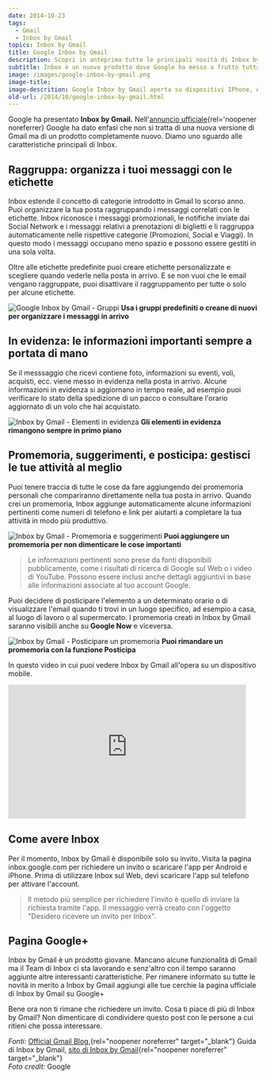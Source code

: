 ```yaml
---
date: 2014-10-23
tags:
  - Gmail
  - Inbox by Gmail
topics: Inbox by Gmail
title: Google Inbox by Gmail
description: Scopri in anteprima tutte le principali novità di Inbox by Gmail
subtitle: Inbox è un nuovo prodotto dove Google ha messo a frutto tutta l'esperienza acquisita con Gmail, per andare ʻoltre la semplice emailʼ e ʻnon perdere di vista le cose importantiʼ
image: /images/google-inbox-by-gmail.png
image-title:
image-descrition: Google Inbox by Gmail aperta su dispositivi IPhone, Android e computer
old-url: /2014/10/google-inbox-by-gmail.html
---
```

Google ha presentato **Inbox by Gmail.** Nell'[annuncio ufficiale](http://googleitalia.blogspot.it/2014/10/linbox-che-lavora-per-te.html){rel='noopener noreferrer} Google ha dato enfasi che non si tratta di una nuova versione di Gmail ma di un prodotto completamente nuovo. Diamo uno sguardo alle caratteristiche principali di Inbox.

## Raggruppa: organizza i tuoi messaggi con le etichette

Inbox estende il concetto di categorie introdotto in Gmail lo scorso anno. Puoi organizzare la tua posta raggruppando i messaggi correlati con le etichette. Inbox riconosce i messaggi promozionali, le notifiche inviate dai Social Network e i messaggi relativi a prenotazioni di biglietti e li raggruppa automaticamente nelle rispettive categorie (Promozioni, Social e Viaggi). In questo modo i messaggi occupano meno spazio e possono essere gestiti in una sola volta.

Oltre alle etichette predefinite puoi creare etichette personalizzate e scegliere quando vederle nella posta in arrivo. E se non vuoi che le email vengano raggruppate, puoi disattivare il raggruppamento per tutte o solo per alcune etichette.

![Google Inbox by Gmail - Gruppi](/images/google-inbox-by-gmail-gruppi.gif)
**Usa i gruppi predefiniti o creane di nuovi per organizzare i messaggi in arrivo**

## In evidenza: le informazioni importanti sempre a portata di mano

Se il messsaggio che ricevi contiene foto, informazioni su eventi, voli, acquisti, ecc. viene messo in evidenza nella posta in arrivo. Alcune informazioni in evidenza si aggiornano in tempo reale, ad esempio puoi verificare lo stato della spedizione di un pacco o consultare l'orario aggiornato di un volo che hai acquistato.

![Inbox by Gmail - Elementi in evidenza](/images/google-inbox-by-gmail-elementi-in-evidenza.gif)
**Gli elementi in evidenza rimangono sempre in primo piano**

## Promemoria, suggerimenti, e posticipa: gestisci le tue attività al meglio

Puoi tenere traccia di tutte le cose da fare aggiungendo dei promemoria personali che compariranno direttamente nella tua posta in arrivo. Quando crei un promemoria, Inbox aggiunge automaticamente alcune informazioni pertinenti come numeri di telefono e link per aiutarti a completare la tua attività in modo più produttivo.

![Inbox by Gmail - Promemoria e suggerimenti](/images/google-inbox-by-gmail-aggiungi-promemoria.gif "Non dimenticare un'attività importante. Imposta un promemoria per leggere in seguito il messaggio")
**Puoi aggiungere un promemoria per non dimenticare le cose importanti**

> Le informazioni pertinenti sono prese da fonti disponibili pubblicamente, come i risultati di ricerca di Google sul Web o i video di YouTube. Possono essere inclusi anche dettagli aggiuntivi in base alle informazioni associate al tuo account Google.

Puoi decidere di posticipare l'elemento a un determinato orario o di visualizzare l'email quando ti trovi in un luogo specifico, ad esempio a casa, al luogo di lavoro o al supermercato. I promemoria creati in Inbox by Gmail saranno visibili anche su **Google Now** e viceversa.

![Inbox by Gmail - Posticipare un promemoria](/images/google-inbox-by-gmail-posticipa-messaggi-e-promemoria.gif "I promemoria possono essere rimandati in base al tempo o scegliendo un luogo")
**Puoi rimandare un promemoria con la funzione Posticipa**

In questo video in cui puoi vedere Inbox by Gmail all'opera su un dispositivo mobile.

<iframe allowfullscreen="" loading="lazy" frameborder="0" height="270" src="https://www.youtube-nocookie.com/embed/bzNTjpUMOp4?rel=0" rel="nopener noreferrer" width="480"></iframe>

## Come avere Inbox

Per il momento, Inbox by Gmail è disponibile solo su invito. Visita la pagina inbox.google.com per richiedere un invito o scaricare l'app per Android e iPhone. Prima di utilizzare Inbox sul Web, devi scaricare l'app sul telefono per attivare l'account.

> Il metodo più semplice per richiedere l'invito è quello di inviare la richiesta tramite l'app. Il messaggio verrà creato con l'oggetto "Desidero ricevere un invito per Inbox".

## Pagina Google+

Inbox by Gmail è un prodotto giovane. Mancano alcune funzionalità di Gmail ma il Team di Inbox ci sta lavorando e senz'altro con il tempo saranno aggiunte altre interessanti caratteristiche. Per rimanere informato su tutte le novità in merito a Inbox by Gmail aggiungi alle tue cerchie la pagina ufficiale di Inbox by Gmail su Google+

Bene ora non ti rimane che richiedere un invito. Cosa ti piace di più di Inbox by Gmail? Non dimenticare di condividere questo post con le persone a cui ritieni che possa interessare.

_Fonti:_ [Official Gmail Blog,](http://googleitalia.blogspot.it/2014/10/linbox-che-lavora-per-te.html){rel="noopener noreferrer" target="_blank"} Guida di Inbox by Gmail, [sito di Inbox by Gmail](https://www.google.com/intl/it/inbox/){rel="noopener noreferrer" target="_blank"}
<br />_Foto credit:_ Google
